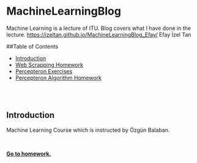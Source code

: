 # MachineLearningBlog
 Machine Learning is a lecture of ITU. 
 Blog covers what I have done in the lecture. https://izeltan.github.io/MachineLearningBlog_Efay/
 Efay İzel Tan
 
##Table of Contents

* [Introduction](#introduction)  
* [Web Scrapping Homework](#web-scrapping-homework)  
* [Percepteron Exercises](#percepteron-exercises)  
* [Percepteron Algorithm Homework](#percepteron-algortihm-homework)

<br/>

<br/>  

## Introduction  
Machine Learning Course which is instructed by Özgün Balaban.
<br/>

<br/>  

**[Go to homework.](https://github.com/izeltan/HW1forWEEK5)**  

